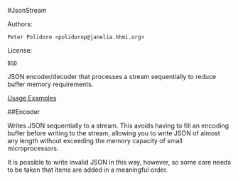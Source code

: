 #JsonStream

Authors:

    Peter Polidoro <polidorop@janelia.hhmi.org>

License:

    BSD


JSON encoder/decoder that processes a stream sequentially to reduce
buffer memory requirements.

[Usage Examples](./examples)

##Encoder

Writes JSON sequentially to a stream. This avoids having to fill an
encoding buffer before writing to the stream, allowing you to write
JSON of almost any length without exceeding the memory capacity of
small microprocessors.

It is possible to write invalid JSON in this way, however, so some
care needs to be taken that items are added in a meaningful order.

